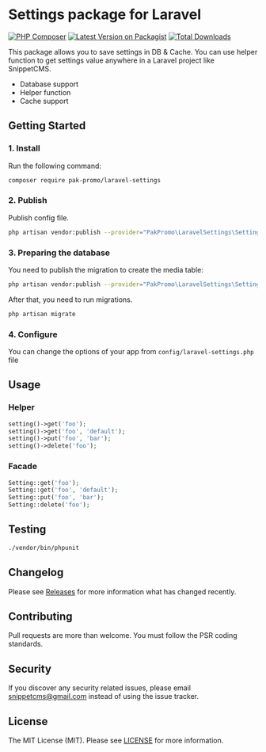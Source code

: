 # Settings package for Laravel

[![PHP Composer](https://github.com/Pak-Promo/laravel-settings/actions/workflows/php.yml/badge.svg)](https://github.com/Pak-Promo/laravel-settings/actions/workflows/php.yml)
[![Latest Version on Packagist](https://img.shields.io/packagist/v/pakpromo/laravel-settings.svg?style=flat-square)](https://packagist.org/packages/pakpromo/laravel-settings)
[![Total Downloads](https://img.shields.io/packagist/dt/pakpromo/laravel-settings.svg?style=flat-square)](https://packagist.org/packages/pakpromo/laravel-settings)

This package allows you to save settings in DB & Cache. You can use helper function to get settings value anywhere in a Laravel project like SnippetCMS.

* Database support
* Helper function
* Cache support

## Getting Started

### 1. Install

Run the following command:

```bash
composer require pak-promo/laravel-settings
```

### 2. Publish

Publish config file.

```bash
php artisan vendor:publish --provider="PakPromo\LaravelSettings\SettingsServiceProvider" --tag=settings-config
```

### 3. Preparing the database

You need to publish the migration to create the media table:

```bash
php artisan vendor:publish --provider="PakPromo\LaravelSettings\SettingsServiceProvider" --tag=settings-migration
```

After that, you need to run migrations.

```bash
php artisan migrate
```

### 4. Configure

You can change the options of your app from `config/laravel-settings.php` file

## Usage

### Helper

```php
setting()->get('foo');
setting()->get('foo', 'default');
setting()->put('foo', 'bar');
setting()->delete('foo');
```

### Facade

```php
Setting::get('foo');
Setting::get('foo', 'default');
Setting::put('foo', 'bar');
Setting::delete('foo');
```

## Testing

```bash
./vendor/bin/phpunit
```

## Changelog

Please see [Releases](../../releases) for more information what has changed recently.

## Contributing

Pull requests are more than welcome. You must follow the PSR coding standards.

## Security

If you discover any security related issues, please email snippetcms@gmail.com instead of using the issue tracker.

## License

The MIT License (MIT). Please see [LICENSE](LICENSE.md) for more information.
